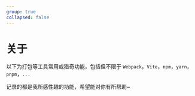 ```yaml
---
group: true
collapsed: false
---
```


# 关于

以下为打包等工具常用或猎奇功能，包括但不限于 `Webpack`，`Vite`，`npm`，`yarn`，`pnpm`，`...`

记录的都是我所感性趣的功能，希望能对你有所帮助~